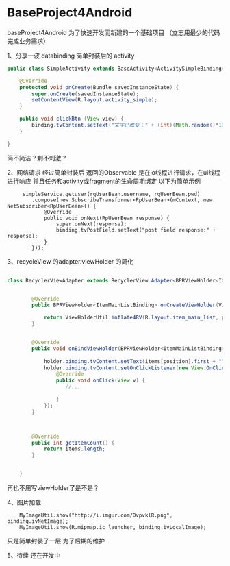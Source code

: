 # BaseProject4Android
baseProject4Android   为了快速开发而新建的一个基础项目  （立志用最少的代码  完成业务需求）

1、分享一波 databinding 简单封装后的  activity


```java
public class SimpleActivity extends BaseActivity<ActivitySimpleBinding> {

    @Override
    protected void onCreate(Bundle savedInstanceState) {
        super.onCreate(savedInstanceState);
        setContentView(R.layout.activity_simple);
    }

    public void clickBtn (View view) {
        binding.tvContent.setText("文字已改变：" + (int)(Math.random()*1000));
    }

}


```
简不简洁？刺不刺激？   

2、网络请求   经过简单封装后  返回的Observable  是在io线程进行请求，在ui线程进行响应 并且任务和activity或fragment的生命周期绑定 以下为简单示例 
```
     simpleService.getuser(rqUserBean.username, rqUserBean.pwd)
        .compose(new SubscribeTransformer<RpUserBean>(mContext, new NetSubscriber<RpUserBean>() {
            @Override
            public void onNext(RpUserBean response) {
                super.onNext(response);
                binding.tvPostField.setText("post field response:" + response);
            }
        }));

```

3、recycleView  的adapter.viewHolder  的简化
```java

class RecyclerViewAdapter extends RecyclerView.Adapter<BPRViewHolder<ItemMainListBinding>>{


        @Override
        public BPRViewHolder<ItemMainListBinding> onCreateViewHolder(ViewGroup parent, int viewType) {

            return ViewHolderUtil.inflate4RV(R.layout.item_main_list, parent);
        }


        @Override
        public void onBindViewHolder(BPRViewHolder<ItemMainListBinding> holder, final int position) {
            
            holder.binding.tvContent.setText(items[position].first + "");
            holder.binding.tvContent.setOnClickListener(new View.OnClickListener() {
                @Override
                public void onClick(View v) {
                   //...

                }
            });
        }



        @Override
        public int getItemCount() {
            return items.length;
        }


    }
```
再也不用写viewHolder了是不是？

4、图片加载   
```
    MyImageUtil.show("http://i.imgur.com/DvpvklR.png", binding.ivNetImage);
    MyImageUtil.show(R.mipmap.ic_launcher, binding.ivLocalImage);
```
只是简单封装了一层  为了后期的维护

5、待续  还在开发中